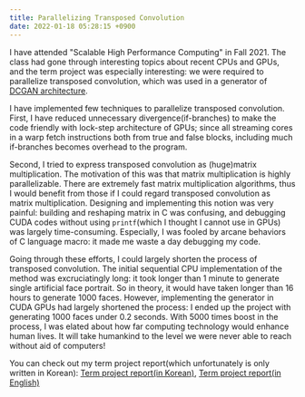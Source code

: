 ```yaml
---
title: Parallelizing Transposed Convolution
date: 2022-01-18 05:28:15 +0900
---
```

I have attended "Scalable High Performance Computing" in Fall 2021. The class had gone through interesting topics about recent CPUs and GPUs, and the term project was especially interesting: we were required to parallelize transposed convolution, which was used in a generator of [DCGAN architecture](https://paperswithcode.com/method/dcgan).

I have implemented few techniques to parallelize transposed convolution. First, I have reduced unnecessary divergence(if-branches) to make the code friendly with lock-step architecture of GPUs; since all streaming cores in a warp fetch instructions both  from true and false blocks, including much if-branches becomes overhead to the program. 

Second, I tried to express transposed convolution as (huge)matrix multiplication. The motivation of this was that matrix multiplication is highly parallelizable. There are extremely fast matrix multiplication algorithms, thus I would benefit from those if I could regard transposed convolution as matrix multiplication. Designing and implementing this notion was very painful: building and reshaping matrix in C was confusing, and debugging CUDA codes without using `printf`(which I thought I cannot use in GPUs) was largely time-consuming. Especially, I was fooled by arcane behaviors of C language macro: it made me waste a day debugging my code.  

Going through these efforts, I could largely shorten the process of transposed convolution. The initial sequential CPU implementation of the method was excruciatingly long: it took longer than 1 minute to generate single artificial face portrait. So in theory, it would have taken longer than 16 hours to generate 1000 faces. However, implementing the generator in CUDA GPUs had largely shortened the process: I ended up the project with generating 1000 faces under 0.2 seconds. With 5000 times boost in the process, I was elated about how far computing technology would enhance human lives. It will take humankind to the level we were never able to reach without aid of computers!

You can check out my term project report(which unfortunately is only written in Korean): [Term project report(in Korean)](/assets/shpc_report_kr.pdf), [Term project report(in English)](/assets/shpc_report_en.pdf)